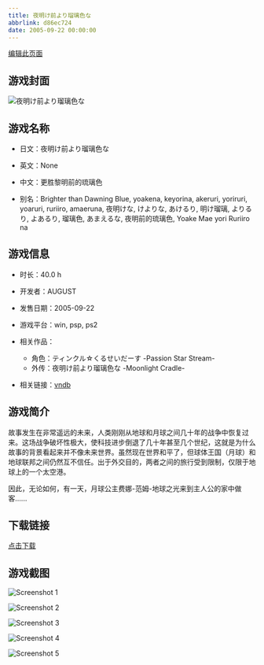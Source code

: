 ```yaml
---
title: 夜明け前より瑠璃色な
abbrlink: d86ec724
date: 2005-09-22 00:00:00
---
```

[编辑此页面](https://github.com/ACG-3/ADV3-source/blob/main/source/_posts/games/%E5%A4%9C%E6%98%8E%E3%81%91%E5%89%8D%E3%82%88%E3%82%8A%E7%91%A0%E7%92%83%E8%89%B2%E3%81%AA.md)

## 游戏封面

![夜明け前より瑠璃色な](https://pan.timero.xyz/d/onedrive/img_lib_001/%E5%A4%9C%E6%98%8E%E3%81%91%E5%89%8D%E3%82%88%E3%82%8A%E7%91%A0%E7%92%83%E8%89%B2%E3%81%AA_cover.avif)


## 游戏名称

- 日文：夜明け前より瑠璃色な
- 英文：None
- 中文：更胜黎明前的琉璃色

- 别名：Brighter than Dawning Blue, yoakena, keyorina, akeruri, yoriruri, yoaruri, ruriiro, amaeruna, 夜明けな, けよりな, あけるり, 明け瑠璃, よりるり, よあるり, 瑠璃色, あまえるな, 夜明前的琉璃色, Yoake Mae yori Ruriiro na


## 游戏信息

- 时长：40.0 h
- 开发者：AUGUST
- 发售日期：2005-09-22
- 游戏平台：win, psp, ps2
- 相关作品：
   - 角色：ティンクル☆くるせいだーす -Passion Star Stream-
   - 外传：夜明け前より瑠璃色な -Moonlight Cradle-

- 相关链接：[vndb](https://vndb.org/v232)


## 游戏简介

故事发生在非常遥远的未来，人类刚刚从地球和月球之间几十年的战争中恢复过来。这场战争破坏性极大，使科技进步倒退了几十年甚至几个世纪，这就是为什么故事的背景看起来并不像未来世界。虽然现在世界和平了，但球体王国（月球）和地球联邦之间仍然互不信任。出于外交目的，两者之间的旅行受到限制，仅限于地球上的一个太空港。

因此，无论如何，有一天，月球公主费娜-范姆-地球之光来到主人公的家中做客......




## 下载链接

[点击下载](https://pan.timero.xyz/onedrive/adv_lib_001/%E5%A4%9C%E6%98%8E%E3%81%91%E5%89%8D%E3%82%88%E3%82%8A%E7%91%A0%E7%92%83%E8%89%B2%E3%81%AA)


## 游戏截图


![Screenshot 1](https://pan.timero.xyz/d/onedrive/img_lib_001/%E5%A4%9C%E6%98%8E%E3%81%91%E5%89%8D%E3%82%88%E3%82%8A%E7%91%A0%E7%92%83%E8%89%B2%E3%81%AA_Screenshot_1.avif)

![Screenshot 2](https://pan.timero.xyz/d/onedrive/img_lib_001/%E5%A4%9C%E6%98%8E%E3%81%91%E5%89%8D%E3%82%88%E3%82%8A%E7%91%A0%E7%92%83%E8%89%B2%E3%81%AA_Screenshot_2.avif)

![Screenshot 3](https://pan.timero.xyz/d/onedrive/img_lib_001/%E5%A4%9C%E6%98%8E%E3%81%91%E5%89%8D%E3%82%88%E3%82%8A%E7%91%A0%E7%92%83%E8%89%B2%E3%81%AA_Screenshot_3.avif)

![Screenshot 4](https://pan.timero.xyz/d/onedrive/img_lib_001/%E5%A4%9C%E6%98%8E%E3%81%91%E5%89%8D%E3%82%88%E3%82%8A%E7%91%A0%E7%92%83%E8%89%B2%E3%81%AA_Screenshot_4.avif)

![Screenshot 5](https://pan.timero.xyz/d/onedrive/img_lib_001/%E5%A4%9C%E6%98%8E%E3%81%91%E5%89%8D%E3%82%88%E3%82%8A%E7%91%A0%E7%92%83%E8%89%B2%E3%81%AA_Screenshot_5.avif)

